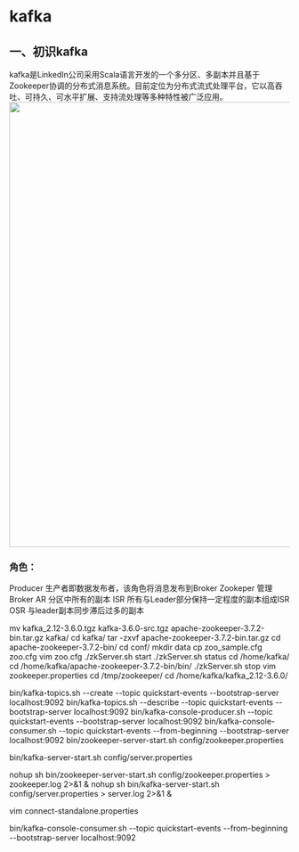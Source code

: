 # kafka
## 一、初识kafka
kafka是LinkedIn公司采用Scala语言开发的一个多分区、多副本并且基于Zookeeper协调的分布式消息系统。目前定位为分布式流式处理平台，它以高吞吐、可持久、可水平扩展、支持流处理等多种特性被广泛应用。
<img src="_v_images/20240203141743665_7562.png" alt="" style="width: 799px;">



### 角色：
Producer
生产者即数据发布者，该角色将消息发布到Broker
Zookeper
管理Broker
AR
分区中所有的副本
ISR
所有与Leader部分保持一定程度的副本组成ISR
OSR
与leader副本同步滞后过多的副本



 mv kafka_2.12-3.6.0.tgz kafka-3.6.0-src.tgz apache-zookeeper-3.7.2-bin.tar.gz  kafka/
cd kafka/
tar -zxvf apache-zookeeper-3.7.2-bin.tar.gz 
cd apache-zookeeper-3.7.2-bin/
cd conf/
mkdir data
cp zoo_sample.cfg zoo.cfg
vim zoo.cfg 
./zkServer.sh start
 ./zkServer.sh  status
cd /home/kafka/
cd /home/kafka/apache-zookeeper-3.7.2-bin/bin/
./zkServer.sh stop
vim zookeeper.properties 
cd /tmp/zookeeper/
cd /home/kafka/kafka_2.12-3.6.0/

bin/kafka-topics.sh --create --topic quickstart-events --bootstrap-server localhost:9092
bin/kafka-topics.sh --describe --topic quickstart-events --bootstrap-server localhost:9092
bin/kafka-console-producer.sh --topic quickstart-events --bootstrap-server localhost:9092
bin/kafka-console-consumer.sh --topic quickstart-events --from-beginning --bootstrap-server localhost:9092
bin/zookeeper-server-start.sh config/zookeeper.properties


bin/kafka-server-start.sh config/server.properties

nohup sh bin/zookeeper-server-start.sh config/zookeeper.properties > zookeeper.log 2>&1 &
nohup sh bin/kafka-server-start.sh config/server.properties > server.log 2>&1 &

vim connect-standalone.properties 
 
 bin/kafka-console-consumer.sh --topic quickstart-events --from-beginning --bootstrap-server localhost:9092










